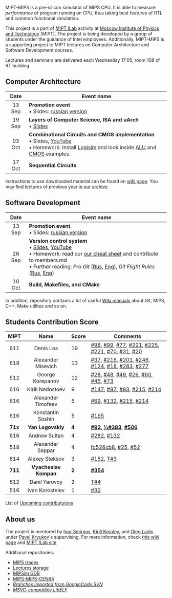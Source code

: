 MIPT-MIPS is a pre-silicon simulator of MIPS CPU. It is able to measure _performance_ of program running on CPU, thus taking best features of RTL and common functional simulation.

This project is a part of [MIPT ILab](https://mipt-ilab.github.io/) activity at [Moscow Institute of Physics and Technology](http://phystech.edu/) (MIPT).
The project is being developed by a group of students under the guidance of Intel employees.
Additionally, MIPT-MIPS is a supporting project to MIPT lectures on Computer Architecture and Software Development courses.

Lectures and seminars are delivered each Wednesday 17:05, room 108 of RT building.

## Computer Architecture

Date | Event name
:----: | ----------------------------
13 Sep | **Promotion event**<br/> • Slides: [russian version](https://github.com/MIPT-ILab/ca-lectures/blob/master/mipt-mips/2018/Promotion.pptx?raw=true)
19 Sep | **Layers of Computer Science, ISA and uArch**<br/> • [Slides](https://github.com/MIPT-ILab/ca-lectures/blob/master/mipt-mips/2018/Lecture%201%20-%20Layers%20of%20Computer%20Science.pptx?raw=true)
03 Oct | **Combinational Circuits and CMOS implementation**<br/> • Slides, [YouTube](https://youtu.be/zDldV01U5MQ) <br/> • Homework: Install [Logisim](http://www.cburch.com/logisim/index.html) and look inside [ALU](https://github.com/MIPT-ILab/ca-lectures/blob/master/logisim/alu.circ) and [CMOS](https://github.com/MIPT-ILab/ca-lectures/blob/master/logisim/cmos.circ) examples.
17 Oct | **Sequential Circuits**

Instructions to use downloaded material can be found on [wiki page](https://github.com/MIPT-ILab/mipt-mips/wiki/Instructions-to-use-downloaded-lectures).
You may find lectures of previous year [in our archive](https://github.com/MIPT-ILab/mipt-mips/wiki/Lectures-on-Computer-Architecture-in-2017).

## Software Development

Date | Event name
:----: | ----------------------------
13 Sep | **Promotion event**<br/> • Slides: [russian version](https://github.com/MIPT-ILab/ca-lectures/blob/master/mipt-mips/2018/Promotion.pptx?raw=true)
26 Sep | **Version control system**<br/> • [Slides](https://github.com/MIPT-ILab/sd-lectures/blob/master/mipt-mips/2018/Lecture%201%20-%20Introduction.%20Version%20Control%20System.pptx?raw=true), [YouTube](https://www.youtube.com/watch?v=HOeMi9dRD58)<br/> • Homework: read our [our cheat sheet](https://github.com/MIPT-ILab/mipt-mips/wiki/Git-&-GitHub-cheat-sheet) and contribute to members.md<br/> • Further reading: *Pro Git* ([Rus](https://git-scm.com/book/ru/v2), [Eng](https://git-scm.com/book/en/v2)), *Git Flight Rules* ([Rus](https://github.com/k88hudson/git-flight-rules/blob/master/README_ru.md), [Eng](https://github.com/k88hudson/git-flight-rules))
10 Oct | **Build, Makefiles, and CMake**

In addition, repository contains a lot of useful [Wiki manuals](https://github.com/MIPT-ILab/mipt-mips/wiki) about Git, MIPS, C++, Make utilites and so on.

## Students Contribution Score

MIPT | Name | Score | Comments
:----: |:----: | ------------------------------ | ------------------------------
611 | Denis Los | 19 | [#98](https://github.com/MIPT-ILab/mipt-mips/issues/98), [#99](https://github.com/MIPT-ILab/mipt-mips/issues/99), [#77](https://github.com/MIPT-ILab/mipt-mips/issues/77), [#221](https://github.com/MIPT-ILab/mipt-mips/issues/221), [#225](https://github.com/MIPT-ILab/mipt-mips/issues/225), [#221](https://github.com/MIPT-ILab/mipt-mips/issues/221), [#70](https://github.com/MIPT-ILab/mipt-mips/issues/70), [#31](https://github.com/MIPT-ILab/mipt-mips/issues/31), [#20](https://github.com/MIPT-ILab/mipt-mips/issues/20) |
618 | Alexander Misevich | 13 | [#37](https://github.com/MIPT-ILab/mipt-mips/issues/37), [#216](https://github.com/MIPT-ILab/mipt-mips/issues/216), [#201](https://github.com/MIPT-ILab/mipt-mips/issues/201), [#246](https://github.com/MIPT-ILab/mipt-mips/issues/246), [#124](https://github.com/MIPT-ILab/mipt-mips/issues/124), [#18](https://github.com/MIPT-ILab/mipt-mips/issues/18), [#283](https://github.com/MIPT-ILab/mipt-mips/issues/283), [#277](https://github.com/MIPT-ILab/mipt-mips/issues/277) |
512 | George Korepanov | 12 | [#28](https://github.com/MIPT-ILab/mipt-mips/issues/28), [#48](https://github.com/MIPT-ILab/mipt-mips/issues/48), [#49](https://github.com/MIPT-ILab/mipt-mips/issues/49), [#26](https://github.com/MIPT-ILab/mipt-mips/issues/26), [#60](https://github.com/MIPT-ILab/mipt-mips/issues/60), [#45](https://github.com/MIPT-ILab/mipt-mips/issues/45), [#73](https://github.com/MIPT-ILab/mipt-mips/issues/73) |
616 | Kirill Nedostoev | 9 | [#147](https://github.com/MIPT-ILab/mipt-mips/issues/147), [#87](https://github.com/MIPT-ILab/mipt-mips/issues/87), [#93](https://github.com/MIPT-ILab/mipt-mips/issues/93), [#215](https://github.com/MIPT-ILab/mipt-mips/issues/215), [#214](https://github.com/MIPT-ILab/mipt-mips/issues/214) |
616 | Alexander Timofeev | 5 | [#69](https://github.com/MIPT-ILab/mipt-mips/issues/69), [#132](https://github.com/MIPT-ILab/mipt-mips/issues/132), [#215](https://github.com/MIPT-ILab/mipt-mips/issues/215), [#214](https://github.com/MIPT-ILab/mipt-mips/issues/214) |
616 | Konstantin Soshin | 5 | [#165](https://github.com/MIPT-ILab/mipt-mips/issues/165) |
**71x** | **Yan Logovskiy** | **4** | **[#92](https://github.com/MIPT-ILab/mipt-mips/issues/92), [⅓#383](https://github.com/MIPT-ILab/mipt-mips/issues/383)**, **[#506](https://github.com/MIPT-ILab/mipt-mips/issues/506)** |
616 | Andrew Sultan | 4 | [#282](https://github.com/MIPT-ILab/mipt-mips/issues/282), [#132](https://github.com/MIPT-ILab/mipt-mips/issues/132) |
518 | Alexander Seppar | 4 | [fc526cb8](https://github.com/MIPT-ILab/ca-lectures/commit/fc526cb8f59bc6d9a399f453b417afc45c21012e), [#25](https://github.com/MIPT-ILab/mipt-mips/issues/25), [#52](https://github.com/MIPT-ILab/mipt-mips/issues/52) |
614 | Alexey Steksov | 3 | [#152](https://github.com/MIPT-ILab/mipt-mips/issues/152), [T#3](https://github.com/MIPT-ILab/mips-traces/issues/3) |
**711** | **Vyacheslav Kompan** | **2** | **[#354](https://github.com/MIPT-ILab/mipt-mips/issues/354)** |
612 | Danil Yarovoy | 2 | [T#4](https://github.com/MIPT-ILab/mips-traces/issues/4) |
516 | Ivan Korostelev | 1 | [#32](https://github.com/MIPT-ILab/mipt-mips/issues/32) |

List of [Upcoming contributuions](https://github.com/MIPT-ILab/mipt-mips/issues/assigned/*)

## About us

The project is mentored by [Igor Smirnov](https://github.com/igorsmir-ilab), [Kirill Korolev](https://github.com/kkorolev), and [Oleg Ladin](https://github.com/olegladin) under [Pavel Kryukov](https://github.com/pavelkryukov)'s supervising. For more information, check [this wiki page](https://github.com/MIPT-ILab/mipt-mips/wiki/About-Us) and [MIPT ILab site](https://mipt.ru/drec/about/ilab/)

Additional repositories:
* [MIPS traces](https://github.com/MIPT-ILab/mips-traces)
* [Lectures storage](https://github.com/MIPT-ILab/ca-lectures)
* [MIPSim GDB](https://github.com/MIPT-ILab/mipt-sim-gdb)
* [MIPS-MIPS-CEN64](https://github.com/MIPT-ILab/cen64)
* _[Branches imported from GoogleCode SVN](https://github.com/MIPT-ILab/mipt-mips-old-branches)_
* _[MSVC-compatible LibELF](https://github.com/MIPT-ILab/libelf)_
